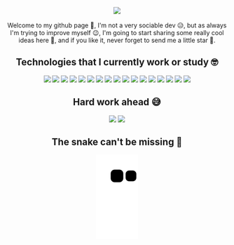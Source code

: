 <p align="center">
  <img src="https://github.com/AssisBernardo/AssisBernardo/blob/main/images/presentation.gif" />
</p>

<p align="center">
  Welcome to my github page 👋, I'm not a very sociable dev 😥, but as always I'm trying to improve myself 😉, I'm going to start sharing some really cool ideas here 🤔, and if you like it, never forget to send me a little star 🌟.
</p>

<h2 align="center">Technologies that I currently work or study 🤓</h2>

<p align="center">
  <img src="https://img.shields.io/badge/-HTML5-E34F26?style=flat-square&logo=html5&logoColor=white"/>
  <img src="https://img.shields.io/badge/-CSS3-1572B6?style=flat-square&logo=css3"/>
  <img src="https://img.shields.io/badge/-Bootstrap-563D7C?style=flat-square&logo=bootstrap"/>
  <img src="https://img.shields.io/badge/-Java-ED8B00?style=flat-square&logo=java&logoColor=white"/>
  <img src="https://img.shields.io/badge/-Spring-6DB33F?style=flat-square&logo=spring&logoColor=white"/>
  <img src="https://img.shields.io/badge/-Dart-0175C2?style=flat-square&logo=dart&logoColor=white"/>
  <img src="https://img.shields.io/badge/-Flutter-02569B?style=flat-square&logo=flutter&logoColor=whit"/>
  <img src="https://img.shields.io/badge/-JavaScript-F7DF1E?style=flat-square&logo=javascript&logoColor=black"/>
  <img src="https://img.shields.io/badge/-React-black?style=flat-square&logo=react"/>
  <img src="https://img.shields.io/badge/-Node.js-43853D?style=flat-square&logo=node.js&logoColor=white"/>
  <img src="https://img.shields.io/badge/-Express.js-404D59?style=flat-square&logo=express&logoColor=white"/>
  <img src="https://img.shields.io/badge/-TypeScript-007ACC?style=flat-square&logo=typescript&logoColor=white"/>
  <img src="https://img.shields.io/badge/-MongoDB-black?style=flat-square&logo=mongodb"/>
  <img src="https://img.shields.io/badge/-PostgreSQL-316192?style=flat-square&logo=postgresql&logoColor=white"/>
  <img src="https://img.shields.io/badge/-Firebase-F29D0C?style=flat-square&logo=firebase&logoColor=white"/>
  <img src="https://img.shields.io/badge/-Unity-100000?style=flat-square&logo=unity&logoColor=white"/>
  <img src="https://img.shields.io/badge/-Docker-2496ED?style=flat-square&logo=docker&logoColor=white"/>
</p>

<h2 align="center">Hard work ahead 😅</h2>

<p align = "center">
  <img  src="https://github-readme-stats.vercel.app/api?username=AssisBernardo&show_icons=true&theme=algolia&line_height=27">
  <img src="https://github-readme-stats.vercel.app/api/top-langs/?username=AssisBernardo&hide=html,css,java,shaderlab,kotlin,hlsl&theme=algolia">
</p>

<h2 align="center">The snake can't be missing 🐍</h2>

<p align="center">
  <img src="https://github.com/AssisBernardo/AssisBernardo/raw/output/github-contribution-grid-snake.svg" alt="snake">
</p>
